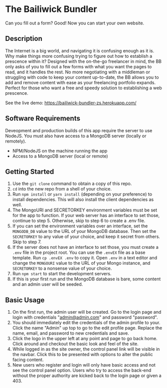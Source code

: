 # The Bailiwick Bundler
Can you fill out a form? Good! Now you can start your own website.

## Description
The Internet is a big world, and navigating it is confusing enough as it is. Why make things more confusing trying
to figure out how to establish a prescence within it? Designed with the on-the-go freelancer in mind, the BB only 
asks of you to fill out a few forms with what you want the pages to read, and it handles the rest. No more negotiating
with a middleman or struggling with code to keep your content up-to-date, the BB allows you to add and remove content with ease
as your freelancing portfolio expands. Perfect for those who want a free and speedy solution to establishing a web prescence.

See the live demo: https://bailiwick-bundler-zs.herokuapp.com/

## Software Requirements
Deveopment and production builds of this app require the server to use NodeJS. You must also have access to a MongoDB server (locally or remotely).

- NPM/NodeJS on the machine running the app
- Access to a MongoDB server (local or remote)

## Getting Started
1. Use the `git clone` command to obtain a copy of this repo.
2. `cd` into the new repo from a shell of your choice.
3. Run `npm install` or `yarn install` (depending on your preference) to install dependencies. This will also install the 
client dependencies as well.
4. The MongoURI and SECRETORKEY environment variables must be set for the app to function. If your web server has an interface
to set those, continue to step 5. Otherwise, skip to step 6 to create a .env file.
5. If you can set the environment variables over an interface, set the `MONGODB_DB` value to the URL of your MongoDB database.
Then set the `SECRETORKEY` to any value of your choice, and keep it secret from others. Skip to step 7.
6. If the server does not have an interface to set those, you must create a `.env` file in the project root. You can use
the `.envEX` file as a base template. Run `cp .envEX .env` to copy it. Open `.env` in a text editor and change the
`MONGOURI` value to the URL of your Mongo instance, and `SECRETORKEY` to a nonsense value of your choice.
7. Run `npm start` to start the development servers.
8. If this is your first run and the MongoDB database is bare, some content and an admin user will be seeded.

## Basic Usage
1. On the first run, the admin user will be created. Go to the login page and login with credentials "admin@admin.com" and password "password".
2. You should immediately edit the credentials of the admin profile to your. Click the name "Admin" up top to go to the edit profile page. Replace the name, email, and password to new credentials and save.
3. Click the logo in the upper left at any point and page to go back home. Click around and checkout the basic look and feel of the site.
4. While logged in as the site owner, the control panel link will be visible in the navbar. Click this to be presented with options
to alter the public facing content.
5. New users who register and login will only have basic access and not see the control panel option. Users who try to access the back-end without the proper authority are kicked back to the login page or given a 403.
